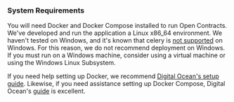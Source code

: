 ### System Requirements

You will need Docker and Docker Compose installed to run Open Contracts. We've developed and run the application a Linux x86_64 environment. We haven't tested on Windows, and it's known that celery is
[not supported](https://stackoverflow.com/questions/37255548/how-to-run-celery-on-windows) on Windows. For this reason, we do not recommend deployment on Windows. If you must run on a Windows machine,
consider using a virtual machine or using the Windows Linux Subsystem.

If you need help setting up Docker, we recommend [Digital Ocean's setup guide](https://www.digitalocean.com/community/tutorials/how-to-install-and-use-docker-on-ubuntu-20-04).
Likewise, if you need assistance setting up Docker Compose, Digital Ocean's
[guide](https://www.digitalocean.com/community/tutorials/how-to-install-and-use-docker-compose-on-ubuntu-20-04) is excellent.
